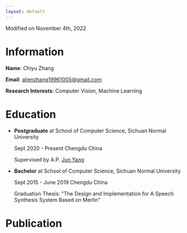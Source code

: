 ```yaml
---
layout: default
---
```


Modified on November 4th, 2022



# Information

**Name**: Chiyu Zhang

**Email**: alienzhang19961005@gmail.com

**Research Interests**: Computer Vision, Machine Learning



# Education

- **Postgraduate** at School of Computer Science, Sichuan Normal University

  Sept 2020 - Present    Chengdu China

  Supervised by A.P. [Jun Yang](https://dblp.org/pid/181/2799-25.html)

- **Bachelor** at School of Computer Science, Sichuan Normal University

  Sept 2015 - June 2019    Chengdu China

  Graduation Thesis: "The Design and Implementation for A Speech Synthesis System Based on Merlin"



# Publication

